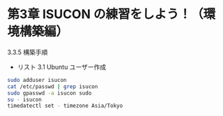 # 第3章 ISUCON の練習をしよう！（環境構築編）

3.3.5 構築手順

* リスト 3.1 Ubuntu ユーザー作成
```sh
sudo adduser isucon
cat /etc/passwd | grep isucon
sudo gpasswd -a isucon sudo
su - isucon
timedatectl set - timezone Asia/Tokyo
```


